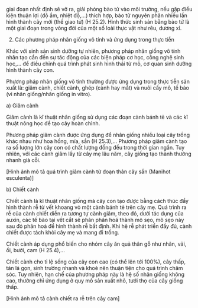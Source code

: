 giai đoạn nhất định sẽ vỡ ra, giải phóng bào tử vào môi trường, nếu gặp điều kiện thuận lợi (độ ẩm, nhiệt độ,...) thích hợp, bào tử nguyên phân nhiều lần hình thành cây mới (thế giao tử) (H 25.2). Hình thức sinh sản bằng bào tử là một giai đoạn trong vòng đời của một số loài thực vật như rêu, dương xỉ.

2. Các phương pháp nhân giống vô tính và ứng dụng trong thực tiễn

Khác với sinh sản sinh dưỡng tự nhiên, phương pháp nhân giống vô tính nhân tạo cần đến sự tác động của các biện pháp cơ học, công nghệ sinh học,... để điều chỉnh quá trình phát sinh hình thái từ mô, cơ quan sinh dưỡng hình thành cây con.

Phương pháp nhân giống vô tính thường được ứng dụng trong thực tiễn sản xuất là: giâm cành, chiết cành, ghép (cành hay mắt) và nuôi cấy mô, tế bào (vi nhân giống/nhân giống in vitro).

a) Giâm cành

Giâm cành là kĩ thuật nhân giống sử dụng các đoạn cành bánh tẻ và các kĩ thuật nông học để tạo cây hoàn chỉnh.

Phương pháp giâm cành được ứng dụng để nhân giống nhiều loại cây trồng khác nhau như hoa hồng, mía, sắn (H 25.3),... Phương pháp giâm cành tạo ra số lượng lớn cây con có chất lượng đồng đều trong thời gian ngắn. Tuy nhiên, với các cành giâm lấy từ cây mẹ lâu năm, cây giống tạo thành thường nhanh già cỗi.

[Hình ảnh mô tả quá trình giâm cành từ đoạn thân cây sắn (Manihot esculenta)]

b) Chiết cành

Chiết cành là kĩ thuật nhân giống mà cây con tạo được bằng cách thúc đẩy hình thành rễ từ vết khoang vỏ một cành bánh tẻ trên cây mẹ. Quá trình ra rễ của cành chiết diễn ra tương tự cành giâm, theo đó, dưới tác dụng của auxin, các tế bào tại vết cắt sẽ phân phân hoá thành mô sẹo, mô sẹo này sau đó phân hoá để hình thành rễ bất định. Khi hệ rễ phát triển đầy đủ, cành chiết được tách khỏi cây mẹ và mang đi trồng.

Chiết cành áp dụng phổ biến cho nhóm cây ăn quả thân gỗ như nhãn, vải, ổi, bưởi, cam (H 25.4),...

Chiết cành cho tỉ lệ sống của cây con cao (có thể lên tới 100%), cây thấp, tán lá gọn, sinh trưởng nhanh và khoẻ nên thuận tiện cho quá trình chăm sóc. Tuy nhiên, hạn chế của phương pháp này là hệ số nhân giống không cao, thường chỉ ứng dụng ở quy mô sản xuất nhỏ, tưới thọ của cây giống thấp.

[Hình ảnh mô tả cành chiết ra rễ trên cây cam]